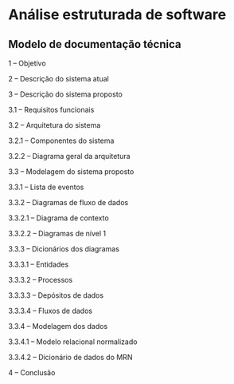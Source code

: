 # Análise estruturada de software

## Modelo de documentação técnica

1 – Objetivo

2 – Descrição do sistema atual

3 – Descrição do sistema proposto

3.1 – Requisitos funcionais

3.2 – Arquitetura do sistema

3.2.1 – Componentes do sistema

3.2.2 – Diagrama geral da arquitetura

3.3 – Modelagem do sistema proposto

3.3.1 – Lista de eventos

3.3.2 – Diagramas de fluxo de dados

3.3.2.1 – Diagrama de contexto

3.3.2.2 – Diagramas de nível 1

3.3.3 – Dicionários dos diagramas

3.3.3.1 – Entidades

3.3.3.2 – Processos

3.3.3.3 – Depósitos de dados

3.3.3.4 – Fluxos de dados

3.3.4 – Modelagem dos dados

3.3.4.1 – Modelo relacional normalizado

3.3.4.2 – Dicionário de dados do MRN

4 – Conclusão

